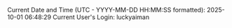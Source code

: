 Current Date and Time (UTC - YYYY-MM-DD HH:MM:SS formatted): 2025-10-01 06:48:29
Current User's Login: luckyaiman
